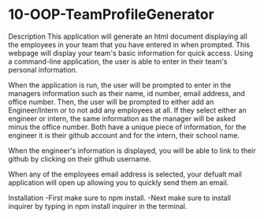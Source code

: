 # 10-OOP-TeamProfileGenerator
Description
This application will generate an html document displaying all the employees in your team that you have entered in when prompted. This webpage will display your team's basic information for quick access. Using a command-line application, the user is able to enter in their team's personal information. 

When the application is run, the user will be prompted to enter in the managers information such as their name, id number, email address, and office number. Then, the user will be prompted to either add an Engineer/Intern or to not add any employees at all. If they select either an engineer or intern, the same information as the manager will be asked minus the office number. Both have a unique piece of information, for the engineer it is their github account and for the intern, their school name. 

When the engineer's information is displayed, you will be able to link to their github by clicking on their github username.

When any of the employees email address is selected, your defualt mail application will open up allowing you to quickly send them an email. 

Installation
-First make sure to npm install.
-Next make sure to install inquirer by typing in npm install inquirer in the terminal.

